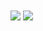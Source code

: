 
<img align="center" src="https://github-readme-stats.vercel.app/api/top-langs/?username=Exponents2K20&theme=material-palenight" />
 <img align="center" src="https://github-readme-stats.anuraghazra1.vercel.app/api/top-langs/?username=anuraghazra&layout=compact&theme=material-palenight" />

